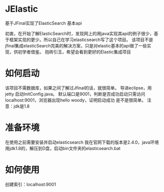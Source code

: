 # JElastic
基于JFinal实现了ElasticSearch 基本api

初衷，在开始了解ElasticSearch时，发现网上的用java实现其api的例子很少，基于框架实现的更少。所以自己在学习elasticsearch写了这个项目。
该项目不是jfinal集成elasticSearch完美的解决方案，只是对elastic基本的api做了一些实现，供初学者借鉴。
抱砖引玉，希望会看到更好的Elastic集成项目

# 如何启动
该项目不需数据库，如果之间了解过Jfinal的话，就很简单。
导进eclipse，用jetty 启动InitConfig.java。
默认端口是9001，判断是否成功启动只需访问localhost:9001，浏览器出现hello woody，证明启动成功
是不是很简单。
注意：jdk是1.8

# 准备环境
在使用之前需要安装并启动elasticsearch
我在官网下载的版本是2.4.0，java环境用jdk1.8的，解压到D盘，启动bin文件夹的elasticsearch.bat

# 如何使用
创建索引：localhost:9001
